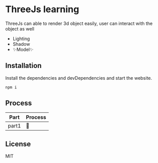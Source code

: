 # ThreeJs learning





ThreeJs can able to render 3d object easily, user can interact with the object as well

- Lighting
- Shadow
- ✨Model✨


## Installation



Install the dependencies and devDependencies and start the website.
[](https://nodejs.org/)
```sh
npm i
```


## Process



| Part | Process |
| ------ | ------ |
| part1 | 🚧 |

## License

MIT



[//]: # (These are reference links used in the body of this note and get stripped out when the markdown processor does its job. There is no need to format nicely because it shouldn't be seen. Thanks SO - http://stackoverflow.com/questions/4823468/store-comments-in-markdown-syntax)

   [dill]: <https://github.com/joemccann/dillinger>
   
